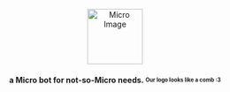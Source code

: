 <p align="center">
    <img width="100" src="https://media.discordapp.net/attachments/1137862477175070762/1138454673771200543/Micro_1.png?width=423&height=423" alt="Micro Image">
</p>
<h4 align="center">
a Micro bot for not-so-Micro needs. <sub><sup>Our logo looks like a comb :3</sup></sub>
</h4>
